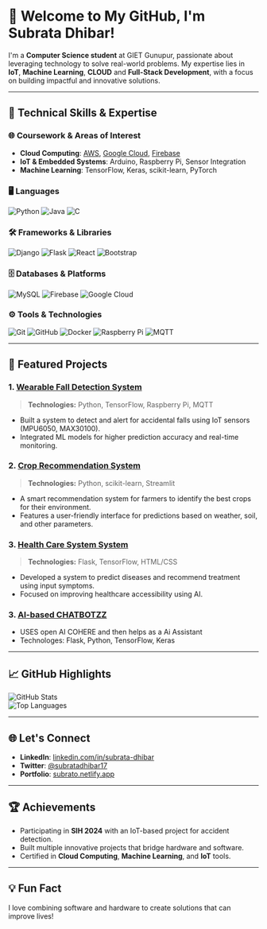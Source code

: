 # 👋 Welcome to My GitHub, I'm Subrata Dhibar!  

I'm a **Computer Science student** at GIET Gunupur, passionate about leveraging technology to solve real-world problems. My expertise lies in **IoT**, **Machine Learning**, **CLOUD** and **Full-Stack Development**, with a focus on building impactful and innovative solutions.

---

## 🚀 Technical Skills & Expertise  

### 🌐 **Coursework & Areas of Interest**
- **Cloud Computing**: [AWS](https://aws.amazon.com/), [Google Cloud](https://cloud.google.com/), [Firebase](https://firebase.google.com/)  
- **IoT & Embedded Systems**: Arduino, Raspberry Pi, Sensor Integration  
- **Machine Learning**: TensorFlow, Keras, scikit-learn, PyTorch  

### 🖥️ **Languages**
![Python](https://img.shields.io/badge/Python-3.9-blue?style=flat-square)
![Java](https://img.shields.io/badge/Java-8-orange?style=flat-square)
![C](https://img.shields.io/badge/C-%2300599C.svg?style=flat-square)

### 🛠️ **Frameworks & Libraries**
![Django](https://img.shields.io/badge/Django-3.2-green?style=flat-square)
![Flask](https://img.shields.io/badge/Flask-2.0-black?style=flat-square)
![React](https://img.shields.io/badge/React-16.x-blue?style=flat-square)
![Bootstrap](https://img.shields.io/badge/Bootstrap-5-purple?style=flat-square)

### 🗄️ **Databases & Platforms**
![MySQL](https://img.shields.io/badge/MySQL-8.x-blue?style=flat-square)
![Firebase](https://img.shields.io/badge/Firebase-%23FFCA28.svg?style=flat-square)
![Google Cloud](https://img.shields.io/badge/GCP-%23EA4335.svg?style=flat-square)

### ⚙️ **Tools & Technologies**
![Git](https://img.shields.io/badge/Git-%23F05033.svg?style=flat-square)
![GitHub](https://img.shields.io/badge/GitHub-%23181717.svg?style=flat-square)
![Docker](https://img.shields.io/badge/Docker-%232496ED.svg?style=flat-square)
![Raspberry Pi](https://img.shields.io/badge/Raspberry%20Pi-4B-green?style=flat-square)
![MQTT](https://img.shields.io/badge/MQTT-%230062E3.svg?style=flat-square)

---

## 🌟 Featured Projects  

### **1. [Wearable Fall Detection System](https://github.com/SubrataD27/SIH_2024_Project)**  
> **Technologies:** Python, TensorFlow, Raspberry Pi, MQTT  
- Built a system to detect and alert for accidental falls using IoT sensors (MPU6050, MAX30100).  
- Integrated ML models for higher prediction accuracy and real-time monitoring.  

### **2. [Crop Recommendation System](https://github.com/SubrataD27/CROP-DOCTOR)**  
> **Technologies:** Python, scikit-learn, Streamlit  
- A smart recommendation system for farmers to identify the best crops for their environment.  
- Features a user-friendly interface for predictions based on weather, soil, and other parameters.  

### **3. [Health Care System System](https://github.com/SubrataD27/Health-Care-Centre-disease-prediction-medical-recommendation-system)**  
> **Technologies:** Flask, TensorFlow, HTML/CSS  
- Developed a system to predict diseases and recommend treatment using input symptoms.  
- Focused on improving healthcare accessibility using AI.

### 3. **[AI-based CHATBOTZZ](https://github.com/your-username/handwritten-digit-recognition)** 
   - USES open AI COHERE and then helps as a Ai Assistant
   -  Technologes: Flask, Python, TensorFlow, Keras 

---

## 📈 GitHub Highlights  

![GitHub Stats](https://github-readme-stats.vercel.app/api?username=SubrataD27&show_icons=true&count_private=true&hide_border=true&theme=radical)  
![Top Languages](https://github-readme-stats.vercel.app/api/top-langs/?username=SubrataD27&layout=compact&hide_border=true&theme=radical)  

---

## 🌐 Let's Connect  

- **LinkedIn**: [linkedin.com/in/subrata-dhibar](https://www.linkedin.com/in/subrata-dhibar)  
- **Twitter**: [@subratadhibar17](https://twitter.com/subratadhibar17)  
- **Portfolio**: [subrato.netlify.app](https://subrato.netlify.app)  

---

## 🏆 Achievements  

- Participating in **SIH 2024** with an IoT-based project for accident detection.  
- Built multiple innovative projects that bridge hardware and software.  
- Certified in **Cloud Computing**, **Machine Learning**, and **IoT** tools.  

---

## 💡 Fun Fact  

I love combining software and hardware to create solutions that can improve lives!  
